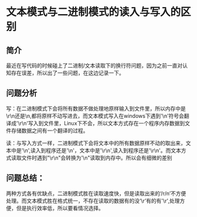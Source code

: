 #       文本模式与二进制模式的读入与写入的区别

## 简介

最近在写代码的时候碰上了二进制/文本读取下的换行符问题，因为之前一直对认知存在误差，所以出了一些问题，在这边记录一下。

## 问题分析

写：在二进制模式下会将所有数据不做处理地原样输入到文件里，所以内存中是\r\n还是\n,都将原样不动写进去，而文本模式写入在windows下遇到'\n'符号会翻译成'\r\n'写入到文件里，Linux下不会，所以文本方式存在一个程序内存数据到文件存储数据之间有一个翻译的过程。

读：与写入方式一样，二进制模式下会将文本中的所有数据原样不动的取出来，文本中是'\n',读入到程序还是'\n'，文本中是'\r\n',读入到程序还是'\r\n'。而文本方式读取文件时遇到"\r\n"会转换为'\n"读取到内存中。所以会有细微的差别



## 问题总结：

两种方式各有优缺点，二进制模式胜在读取速度快，但是读取出来的‘/r/n’不方便处理。而文本模式胜在格式统一，不存在读取的数据有的没‘\r’有的有'\r',处理方便，但是执行效率低，所以要看情况选择。

